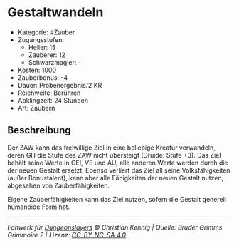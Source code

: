 # Gestaltwandeln

- Kategorie: #Zauber
- Zugangsstufen:
  - Heiler: 15
  - Zauberer: 12
  - Schwarzmagier: -
- Kosten: 1000
- Zauberbonus: -4
- Dauer: Probenergebnis/2 KR
- Reichweite: Berühren
- Abklingzeit: 24 Stunden
- Art: Zaubern

## Beschreibung

Der ZAW kann das freiwillige Ziel in eine beliebige Kreatur verwandeln, deren GH die Stufe des ZAW nicht übersteigt (Druide: Stufe +3). Das Ziel behält seine Werte in GEI, VE und AU, alle anderen Werte werden durch die der neuen Gestalt ersetzt. Ebenso verliert das Ziel all seine Volksfähigkeiten (außer Bonustalent), kann aber alle Fähigkeiten der neuen Gestalt nutzen, abgesehen von Zauberfähigkeiten.

Eigene Zauberfähigkeiten kann das Ziel nutzen, sofern die Gestalt generell humanoide Form hat.

---

_Fanwerk für [Dungeonslayers](https://www.dungeonslayers.net/) © Christian Kennig | Quelle: Bruder Grimms Grimmoire 2 | Lizenz: [CC-BY-NC-SA 4.0](https://creativecommons.org/licenses/by-nc-sa/4.0/deed.de)_
